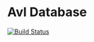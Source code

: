 # Avl Database
[![Build Status](https://travis-ci.com/gabrielpallotta/avldatabase.svg?branch=master)](https://travis-ci.com/gabrielpallotta/avldatabase)
